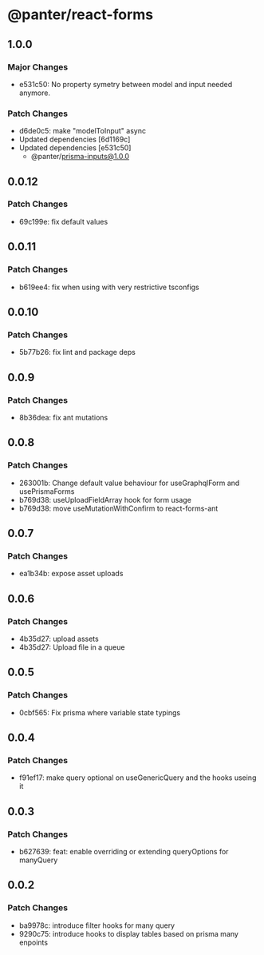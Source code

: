 # @panter/react-forms

## 1.0.0

### Major Changes

- e531c50: No property symetry between model and input needed anymore.

### Patch Changes

- d6de0c5: make "modelToInput" async
- Updated dependencies [6d1169c]
- Updated dependencies [e531c50]
  - @panter/prisma-inputs@1.0.0

## 0.0.12

### Patch Changes

- 69c199e: fix default values

## 0.0.11

### Patch Changes

- b619ee4: fix when using with very restrictive tsconfigs

## 0.0.10

### Patch Changes

- 5b77b26: fix lint and package deps

## 0.0.9

### Patch Changes

- 8b36dea: fix ant mutations

## 0.0.8

### Patch Changes

- 263001b: Change default value behaviour for useGraphqlForm and usePrismaForms
- b769d38: useUploadFieldArray hook for form usage
- b769d38: move useMutationWithConfirm to react-forms-ant

## 0.0.7

### Patch Changes

- ea1b34b: expose asset uploads

## 0.0.6

### Patch Changes

- 4b35d27: upload assets
- 4b35d27: Upload file in a queue

## 0.0.5

### Patch Changes

- 0cbf565: Fix prisma where variable state typings

## 0.0.4

### Patch Changes

- f91ef17: make query optional on useGenericQuery and the hooks useing it

## 0.0.3

### Patch Changes

- b627639: feat: enable overriding or extending queryOptions for manyQuery

## 0.0.2

### Patch Changes

- ba9978c: introduce filter hooks for many query
- 9290c75: introduce hooks to display tables based on prisma many enpoints
